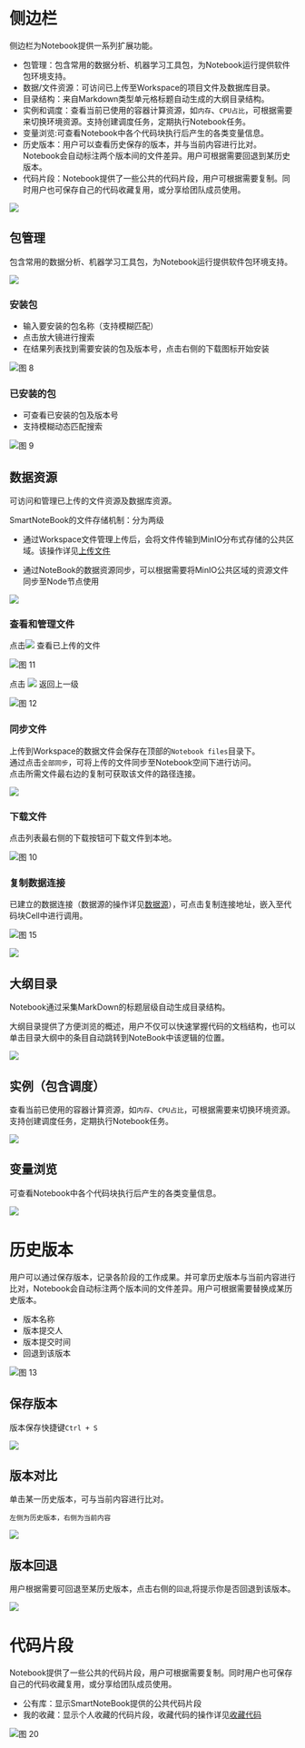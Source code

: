 # 侧边栏

侧边栏为Notebook提供一系列扩展功能。

* 包管理：包含常用的数据分析、机器学习工具包，为Notebook运行提供软件包环境支持。
* 数据/文件资源：可访问已上传至Workspace的项目文件及数据库目录。
* 目录结构：来自Markdown类型单元格标题自动生成的大纲目录结构。
* 实例和调度：查看当前已使用的容器计算资源，如`内存`、`CPU占比`，可根据需要来切换环境资源。支持创建调度任务，定期执行Notebook任务。
* 变量浏览:可查看Notebook中各个代码块执行后产生的各类变量信息。
* 历史版本：用户可以查看历史保存的版本，并与当前内容进行比对。Notebook会自动标注两个版本间的文件差异。用户可根据需要回退到某历史版本。
* 代码片段：Notebook提供了一些公共的代码片段，用户可根据需要复制。同时用户也可保存自己的代码收藏复用，或分享给团队成员使用。

![](/assets/cbl2.png)


## 包管理

包含常用的数据分析、机器学习工具包，为Notebook运行提供软件包环境支持。

![](/assets/hjaz.png)

### 安装包

* 输入要安装的包名称（支持模糊匹配）
* 点击放大镜进行搜索
* 在结果列表找到需要安装的包及版本号，点击右侧的下载图标开始安装

![图 8](../images/%E5%AE%89%E8%A3%85%E5%8C%85.png)  

### 已安装的包

- 可查看已安装的包及版本号
- 支持模糊动态匹配搜索

![图 9](../images/yianzhuangdebao%20.png)  


## 数据资源

可访问和管理已上传的文件资源及数据库资源。

SmartNoteBook的文件存储机制：分为两级

* 通过Workspace文件管理上传后，会将文件传输到MinIO分布式存储的公共区域。该操作详见<a href="../WorkSpace/Files.md" title="上传文件">上传文件</a>

* 通过NoteBook的数据资源同步，可以根据需要将MinIO公共区域的资源文件同步至Node节点使用

![](/assets/身教重于言教.png)


### 查看和管理文件

点击<img src="../images/%E8%BF%9B%E5%85%A5%E7%9B%AE%E5%BD%95.png"  style="display: inline-block;" />
查看已上传的文件

![图 11](../images/%E6%95%B0%E6%8D%AE%E8%B5%84%E6%BA%90.png)  

点击 <img src="../images/%E8%BF%94%E5%9B%9E%E7%AE%AD%E5%A4%B4.png"  style="display: inline-block;" />
返回上一级

![图 12](../images/%E8%BF%94%E5%9B%9E%E4%B8%8A%E4%B8%80%E7%BA%A7.png)  


### 同步文件

上传到Workspace的数据文件会保存在顶部的`Notebook files`目录下。  
通过点击`全部同步`，可将上传的文件同步至Notebook空间下进行访问。  
点击所需文件最右边的复制可获取该文件的路径连接。

![](/assets/tbwj.png)

### 下载文件

点击列表最右侧的下载按钮可下载文件到本地。

![图 10](../images/%E4%B8%8B%E8%BD%BD%E6%96%87%E4%BB%B6.png)  


### 复制数据连接

已建立的数据连接（数据源的操作详见<a href="../WorkSpace/DataSource.md" title="数据源">数据源</a>），可点击复制连接地址，嵌入至代码块Cell中进行调用。

![图 15](../images/%E6%95%B0%E6%8D%AE%E8%BF%9E%E6%8E%A5%E5%A4%8D%E5%88%B6.png)  

![](/assets/fzsjlj.png)


## 大纲目录

Notebook通过采集MarkDown的标题层级自动生成目录结构。

大纲目录提供了方便浏览的概述，用户不仅可以快速掌握代码的文档结构，也可以单击目录大纲中的条目自动跳转到NoteBook中该逻辑的位置。

![](/assets/mljg.png)

## 实例（包含调度）

查看当前已使用的容器计算资源，如`内存`、`CPU占比`，可根据需要来切换环境资源。支持创建调度任务，定期执行Notebook任务。


![](/assets/slhdd.png)


## 变量浏览

可查看Notebook中各个代码块执行后产生的各类变量信息。

![](/assets/blyl.png)

# 历史版本

用户可以通过保存版本，记录各阶段的工作成果。并可拿历史版本与当前内容进行比对，Notebook会自动标注两个版本间的文件差异。用户可根据需要替换成某历史版本。

- 版本名称
- 版本提交人
- 版本提交时间
- 回退到该版本

![图 13](../images/new%20banbnexinxi%20.png)  

## 保存版本

版本保存快捷键`Ctrl + S`

![](/assets/bubbxx.png)

## 版本对比

单击某一历史版本，可与当前内容进行比对。

`左侧为历史版本，右侧为当前内容`

![](/assets/bbdb.png)

## 版本回退

用户根据需要可回退至某历史版本，点击右侧的`回退`,将提示你是否回退到该版本。

![](/assets/htbb.png)

# 代码片段

Notebook提供了一些公共的代码片段，用户可根据需要复制。同时用户也可保存自己的代码收藏复用，或分享给团队成员使用。

- 公有库：显示SmartNoteBook提供的公共代码片段
- 我的收藏：显示个人收藏的代码片段，收藏代码的操作详见<a href="./Collections.md" title="收藏代码">收藏代码</a>
  
![图 20](../images/%E4%BB%A3%E7%A0%81%E7%89%87%E6%AE%B5new.png)  














